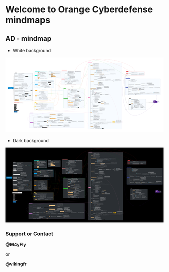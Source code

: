 # Welcome to Orange Cyberdefense mindmaps

## AD - mindmap
- White background

[![pentest_ad_white_2022_04](./img/thumbnail_pentest_ad_2022_04.png)](./img/pentest_ad_2022_04.svg)

- Dark background

[![pentest_ad_dark_2022_04](./img/thumbnail_pentest_ad_dark_2022_04.png)](./img/pentest_ad_dark_2022_04.svg)


### Support or Contact

**@M4yFly**  

or  

**@vikingfr**
